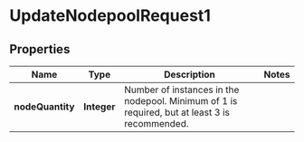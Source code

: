 

# UpdateNodepoolRequest1


## Properties

| Name | Type | Description | Notes |
|------------ | ------------- | ------------- | -------------|
|**nodeQuantity** | **Integer** | Number of instances in the nodepool. Minimum of 1 is required, but at least 3 is recommended. |  |



